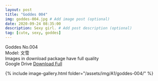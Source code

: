 ```yaml
---
layout: post
title: "Goddes 004"
img: goddes-004.jpg # Add image post (optional)
date: 2020-09-24 08:35:00
description: Sexy girl. # Add post description (optional)
tag: [cute, sexy, goddes]
---
```

Goddes No.004  
Model: 文雪                                                
Images in download package have full quality                    
Google Drive [Download Full](http://gestyy.com/eeHwZm)

{% include image-gallery.html folder="/assets/img/A1/goddes-004/" %}

